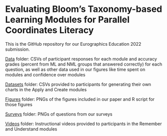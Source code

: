 # Evaluating Bloom’s Taxonomy-based Learning Modules for Parallel Coordinates Literacy

This is the GitHub repository for our Eurographics Education 2022 submission.

<a href="https://github.com/vis-graphics/pcp-literacy/tree/main/data">Data</a> folder: CSVs of participant responses for each module and accuracy grades (percent from ML and NML groups that answered correctly) for each question, as well as other data used in our figures like time spent on modules and confidence over modules

<a href="https://github.com/vis-graphics/pcp-literacy/tree/main/datasets">Datasets</a> folder: CSVs provided to participants for generating their own charts in the Apply and Create modules

<a href="https://github.com/vis-graphics/pcp-literacy/tree/main/figures">Figures</a> folder: PNGs of the figures included in our paper and R script for those figures

<a href="https://github.com/vis-graphics/pcp-literacy/tree/main/surveys">Surveys</a> folder: PNGs of questions from our surveys

<a href="https://github.com/vis-graphics/pcp-literacy/tree/main/videos">Videos</a> folder: Instructional videos provided to participants in the Remember and Understand modules
